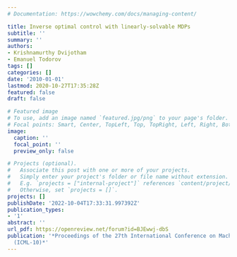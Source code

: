 ```yaml
---
# Documentation: https://wowchemy.com/docs/managing-content/

title: Inverse optimal control with linearly-solvable MDPs
subtitle: ''
summary: ''
authors:
- Krishnamurthy Dvijotham
- Emanuel Todorov
tags: []
categories: []
date: '2010-01-01'
lastmod: 2020-10-27T17:35:28Z
featured: false
draft: false

# Featured image
# To use, add an image named `featured.jpg/png` to your page's folder.
# Focal points: Smart, Center, TopLeft, Top, TopRight, Left, Right, BottomLeft, Bottom, BottomRight.
image:
  caption: ''
  focal_point: ''
  preview_only: false

# Projects (optional).
#   Associate this post with one or more of your projects.
#   Simply enter your project's folder or file name without extension.
#   E.g. `projects = ["internal-project"]` references `content/project/deep-learning/index.md`.
#   Otherwise, set `projects = []`.
projects: []
publishDate: '2022-10-04T17:33:31.997392Z'
publication_types:
- '1'
abstract: ''
url_pdf: https://openreview.net/forum?id=BJEwwj-dbS
publication: '*Proceedings of the 27th International Conference on Machine Learning
  (ICML-10)*'
---
```

